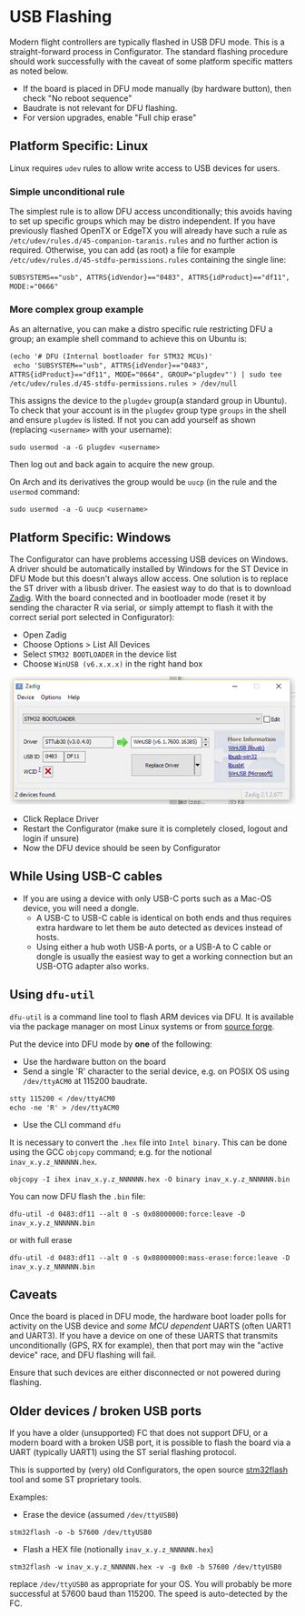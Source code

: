 # USB Flashing

Modern flight controllers are typically flashed in USB DFU mode. This is a straight-forward process in Configurator. The standard flashing procedure should work successfully with the caveat of some platform specific matters as noted below.

* If the board is placed in DFU mode manually (by hardware button), then check "No reboot sequence"
* Baudrate is not relevant for DFU flashing.
* For version upgrades, enable "Full chip erase"


## Platform Specific: Linux

Linux requires `udev` rules to allow write access to USB devices for users.


### Simple unconditional rule

The simplest rule is to allow DFU access unconditionally; this avoids having to set up specific groups which may be distro independent. If you have previously flashed OpenTX or EdgeTX you will already have such a rule as `/etc/udev/rules.d/45-companion-taranis.rules` and no further action is required. Otherwise, you can add (as root) a file for example `/etc/udev/rules.d/45-stdfu-permissions.rules` containing the single line:

```
SUBSYSTEMS=="usb", ATTRS{idVendor}=="0483", ATTRS{idProduct}=="df11", MODE:="0666"
```

### More complex group example

As an alternative, you can make a distro specific rule restricting DFU a group; an example shell command to achieve this on Ubuntu is:

```
(echo '# DFU (Internal bootloader for STM32 MCUs)'
 echo 'SUBSYSTEM=="usb", ATTRS{idVendor}=="0483", ATTRS{idProduct}=="df11", MODE="0664", GROUP="plugdev"') | sudo tee /etc/udev/rules.d/45-stdfu-permissions.rules > /dev/null
```

This assigns the device to the `plugdev` group(a standard group in Ubuntu). To check that your account is in the `plugdev` group type `groups` in the shell and ensure `plugdev` is listed. If not you can add yourself as shown (replacing `<username>` with your username):
```
sudo usermod -a -G plugdev <username>
```
Then log out and back again to acquire the new group.

On Arch and its derivatives the group would be `uucp` (in the rule and the `usermod` command:
```
sudo usermod -a -G uucp <username>
```

## Platform Specific: Windows

The Configurator can have problems accessing USB devices on Windows. A driver should be automatically installed by Windows for the ST Device in DFU Mode but this doesn't always allow access. One solution is to replace the ST driver with a libusb driver. The easiest way to do that is to download [Zadig](http://zadig.akeo.ie/).
With the board connected and in bootloader mode (reset it by sending the character R via serial, or simply attempt to flash it with the correct serial port selected in Configurator):

* Open Zadig
* Choose Options > List All Devices
* Select `STM32 BOOTLOADER` in the device list
* Choose `WinUSB (v6.x.x.x)` in the right hand box
   
![Zadig Driver Procedure](assets/images/zadig-dfu.png)

* Click Replace Driver
* Restart the Configurator (make sure it is completely closed, logout and login if unsure)
* Now the DFU device should be seen by Configurator

## While Using USB-C cables

* If you are using a device with only USB-C ports such as a Mac-OS device, you will need a dongle.
  * A USB-C to USB-C cable is identical on both ends and thus requires extra hardware to let them be auto detected as devices instead of hosts.
  * Using either a hub woth USB-A ports, or a USB-A to C cable or dongle is usually the easiest way to get a working connection but an USB-OTG adapter also works.
    
## Using `dfu-util`

`dfu-util` is a command line tool to flash ARM devices via DFU. It is available via the package manager on most Linux systems or from [source forge](http://sourceforge.net/p/dfu-util).

Put the device into DFU mode by **one** of the following:

* Use the hardware button on the board
* Send a single 'R' character to the serial device, e.g. on POSIX OS using `/dev/ttyACM0` at 115200 baudrate.

```
stty 115200 < /dev/ttyACM0
echo -ne 'R' > /dev/ttyACM0
```
* Use the CLI command `dfu`

It is necessary to convert the `.hex` file into `Intel binary`. This can be done using the GCC `objcopy` command; e.g. for the notional `inav_x.y.z_NNNNNN.hex`.

```
objcopy -I ihex inav_x.y.z_NNNNNN.hex -O binary inav_x.y.z_NNNNNN.bin
```

You can now DFU flash the `.bin` file:

```
dfu-util -d 0483:df11 --alt 0 -s 0x08000000:force:leave -D inav_x.y.z_NNNNNN.bin
```
or with full erase

```
dfu-util -d 0483:df11 --alt 0 -s 0x08000000:mass-erase:force:leave -D inav_x.y.z_NNNNNN.bin
```

## Caveats

Once the board is placed in DFU mode, the hardware boot loader polls for activity on the USB device and *some MCU dependent* UARTS (often UART1 and UART3). If you have a device on one of these UARTS that transmits unconditionally (GPS, RX for example), then that port may win the "active device" race, and DFU flashing will fail.

Ensure that such devices are either disconnected or not powered during flashing.

## Older devices / broken USB ports

If you have a older (unsupported) FC that does not support DFU, or a modern board with a broken USB port, it is possible to flash the board via a UART (typically UART1) using the ST serial flashing protocol.


This is supported by (very) old Configurators, the open source [stm32flash](https://sourceforge.net/projects/stm32flash/) tool and some ST proprietary tools.

Examples:

* Erase the device (assumed `/dev/ttyUSB0`)

```
stm32flash -o -b 57600 /dev/ttyUSB0
```
* Flash a HEX file (notionally `inav_x.y.z_NNNNNN.hex`)

```
stm32flash -w inav_x.y.z_NNNNNN.hex -v -g 0x0 -b 57600 /dev/ttyUSB0
```

replace `/dev/ttyUSB0` as appropriate for your OS. You will probably be more successful at 57600 baud than 115200. The speed is auto-detected by the FC.
